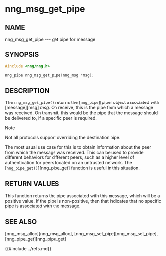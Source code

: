 # nng_msg_get_pipe

## NAME

nng_msg_get_pipe --- get pipe for message

## SYNOPSIS

```c
#include <nng/nng.h>

nng_pipe nng_msg_get_pipe(nng_msg *msg);
```

## DESCRIPTION

The `nng_msg_get_pipe()` returns the [`nng_pipe`][pipe] object
associated with [message][msg] _msg_.
On receive, this is the pipe from which a message was received.
On transmit, this would be the pipe that the message should be delivered
to, if a specific peer is required.

> [!NOTE]
> Not all protocols support overriding the destination pipe.

The most usual use case for this is to obtain information about the peer
from which the message was received.
This can be used to provide different behaviors for different peers, such as
a higher level of authentication for peers located on an untrusted network.
The [`nng_pipe_get()`][nng_pipe_get] function
is useful in this situation.

## RETURN VALUES

This function returns the pipe associated with this message, which will
be a positive value.
If the pipe is non-positive, then that indicates that
no specific pipe is associated with the message.

## SEE ALSO

[nng_msg_alloc][nng_msg_alloc],
[nng_msg_set_pipe][nng_msg_set_pipe],
[nng_pipe_get][nng_pipe_get]

{{#include ../refs.md}}
